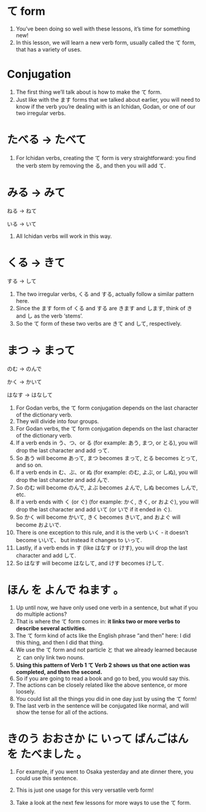 # て form

1. You’ve been doing so well with these lessons, it’s time for something new!
2. In this lesson, we will learn a new verb form, usually called the て form, that has a variety of uses.

# Conjugation

1. The first thing we’ll talk about is how to make the て form.
2. Just like with the ます forms that we talked about earlier, you will need to know if the verb you’re dealing with is an Ichidan, Godan, or one of our two irregular verbs.

# たべる → たべて

1. For Ichidan verbs, creating the て form is very straightforward: you find the verb stem by removing the る, and then you will add て.

# みる → みて

ねる → ねて

いる → いて

1. All Ichidan verbs will work in this way.

# くる → きて

する → して

1. The two irregular verbs, くる and する, actually follow a similar pattern here.
2. Since the ます form of くる and する are きます and します, think of き and し as the verb ‘stems’.
3. So the て form of these two verbs are きて and して, respectively.

# まつ → まって

のむ → のんで

かく → かいて

はなす → はなして

1. For Godan verbs, the て form conjugation depends on the last character of the dictionary verb.
2. They will divide into four groups.
3. For Godan verbs, the て form conjugation depends on the last character of the dictionary verb.
4. If a verb ends in う、つ、or る (for example: あう, まつ, or とる), you will drop the last character and add って.
5. So あう will become あって, まつ becomes まって, とる becomes とって, and so on.
6. If a verb ends in む、ぶ、or ぬ (for example: のむ, よぶ, or しぬ), you will drop the last character and add んで.
7. So のむ will become のんで, よぶ becomes よんで, しぬ becomes しんで, etc.
8. If a verb ends with く (or ぐ) (for example: かく, きく, or およぐ), you will drop the last character and add いて (or いで if it ended in ぐ).
9. So かく will become かいて, きく becomes きいて, and およぐ will become およいで.
10. There is one exception to this rule, and it is the verb いく - it doesn’t become いいて、 but instead it changes to いって.
11. Lastly, if a verb ends in す (like はなす or けす), you will drop the last character and add して.
12. So はなす will become はなして, and けす becomes けして.

# ほん  を  よんで  ねます 。

1. Up until now, we have only used one verb in a sentence, but what if you do multiple actions?
2. That is where the て form comes in: **it links two or more verbs to describe several activities**.
3. The て form kind of acts like the English phrase “and then” here: I did this thing, and then I did that thing.
4. We use the て form and not particle と that we already learned because と can only link two nouns.
5. **Using this pattern of Verb 1 て Verb 2 shows us that one action was completed, and then the second.**
6. So if you are going to read a book and go to bed, you would say this.
7. The actions can be closely related like the above sentence, or more loosely.
8. You could list all the things you did in one day just by using the て form!
9. The last verb in the sentence will be conjugated like normal, and will show the tense for all of the actions.

# きのう  おおさか  に  いって ばんごはん  を  たべました 。

1. For example, if you went to Osaka yesterday and ate dinner there, you could use this sentence.

2. This is just one usage for this very versatile verb form!

3. Take a look at the next few lessons for more ways to use the て form.

   